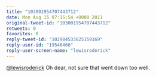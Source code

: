 ```yaml
---
title: "103001954707443712"
date: Mon Aug 15 07:15:54 +0000 2011
original-tweet-id: "103001954707443712"
retweets: 0
favorites: 0
reply-tweet-id: "102984533825159169"
reply-user-id: "19546466"
reply-user-screen-name: "lewisroderick"
---
```

<a href="https://twitter.com/lewisroderick">@lewisroderick</a> Oh dear, not sure that went down too well.
